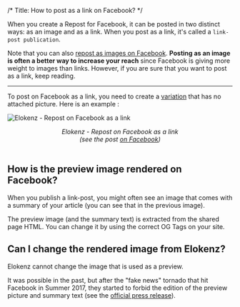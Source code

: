 /*
Title: How to post as a link on Facebook?
*/


When you create a Repost for Facebook, it can be posted in two distinct ways: as an image and as a link. When you post as a link, it's called a `link-post publication`.

Note that you can also [repost as images on Facebook](/social_accounts/facebook-image-post). **Posting as an image is often a better way to increase your reach** since Facebook is giving more weight to images than links. However, if you are sure that you want to post as a link, keep reading.

---

To post on Facebook as a link, you need to create a [variation](/getting-started/definitions#repost-variation) that has no attached picture. Here is an example :

<img src="/images/social_accounts/repost_on_facebook_as_link_post.png" alt="Elokenz - Repost on Facebook as a link"><center><i>Elokenz - Repost on Facebook as a link <br />(see the post <a href="https://www.facebook.com/elokenz/posts/1900108263396238
" target="_blank">on Facebook</a>)</i></center><br />


## How is the preview image rendered on Facebook?
When you publish a link-post, you might often see an image that comes with a summary of your article (you can see that in the previous image).

The preview image (and the summary text) is extracted from the shared page HTML. You can change it by using the correct OG Tags on your site.

## Can I change the rendered image from Elokenz?

Elokenz cannot change the image that is used as a preview.

It was possible in the past, but after the "fake news" tornado that hit Facebook in Summer 2017, they started to forbid the edition of the preview picture and summary text (see the [official press release](https://developers.facebook.com/blog/post/2017/06/27/API-Change-Log-Modifying-Link-Previews/)).

